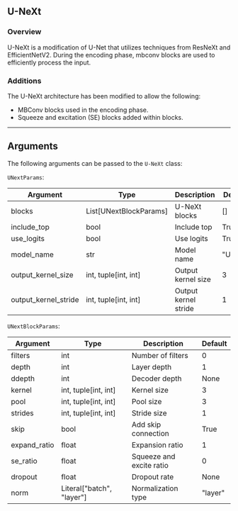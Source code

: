 ## <span class="sk-h2-span">U-NeXt </span>

### Overview

U-NeXt is a modification of U-Net that utilizes techniques from ResNeXt and EfficientNetV2. During the encoding phase, mbconv blocks are used to efficiently process the input.

### Additions

The U-NeXt architecture has been modified to allow the following:

* MBConv blocks used in the encoding phase.
* Squeeze and excitation (SE) blocks added within blocks.

---

## <span class="sk-h2-span">Arguments</span>

The following arguments can be passed to the `U-NeXt` class:

`UNextParams`:

| Argument | Type | Description | Default |
| --- | --- | --- | --- |
| blocks | List[UNextBlockParams] | U-NeXt blocks | [] |
| include_top | bool | Include top | True |
| use_logits | bool | Use logits | True |
| model_name | str | Model name | "UNext" |
| output_kernel_size | int, tuple[int, int] | Output kernel size | 3 |
| output_kernel_stride | int, tuple[int, int] | Output kernel stride | 1 |

`UNextBlockParams`:

| Argument | Type | Description | Default |
| --- | --- | --- | --- |
| filters | int | Number of filters | 0 |
| depth | int | Layer depth | 1 |
| ddepth | int | Decoder depth | None |
| kernel | int, tuple[int, int] | Kernel size | 3 |
| pool | int, tuple[int, int] | Pool size | 3 |
| strides | int, tuple[int, int] | Stride size | 1 |
| skip | bool | Add skip connection | True |
| expand_ratio | float | Expansion ratio | 1 |
| se_ratio | float | Squeeze and excite ratio | 0 |
| dropout | float | Dropout rate | None |
| norm | Literal["batch", "layer"] | Normalization type | "layer" |
